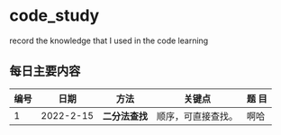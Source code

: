 # code_study
record the knowledge that I used in the code learning


## 每日主要内容
编号|     日期     |     方法     |     关键点     |     题  目     |
-|-|-|-|-
1|2022-2-15|**二分法查找**|顺序，可直接查找。|啊哈
